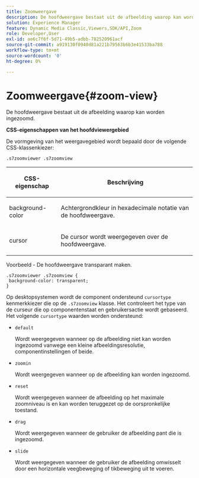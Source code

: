 ```yaml
---
title: Zoomweergave
description: De hoofdweergave bestaat uit de afbeelding waarop kan worden ingezoomd.
solution: Experience Manager
feature: Dynamic Media Classic,Viewers,SDK/API,Zoom
role: Developer,User
exl-id: ae6c7f6f-5d71-49b5-adbb-782520961acf
source-git-commit: a919130f0940d81a221b79563b6b3e41533ba788
workflow-type: tm+mt
source-wordcount: '0'
ht-degree: 0%

---
```


# Zoomweergave{#zoom-view}

De hoofdweergave bestaat uit de afbeelding waarop kan worden ingezoomd.

<!--<a id="section_061E550C1C1D4DB2BD663A898895B38C"></a>-->

**CSS-eigenschappen van het hoofdviewergebied**

De vormgeving van het weergavegebied wordt bepaald door de volgende CSS-klassenkiezer:

```
.s7zoomviewer .s7zoomview
```

<table id="table_94EE3F5BBE4547C0B4943471CEE7EDE4"> 
 <thead> 
  <tr> 
   <th colname="col1" class="entry"> <p> CSS-eigenschap </p> </th> 
   <th colname="col2" class="entry"> <p>Beschrijving </p> </th> 
  </tr> 
 </thead>
 <tbody> 
  <tr> 
   <td colname="col1"> <p> <span class="codeph"> background-color </span> </p> </td> 
   <td colname="col2"> <p> Achtergrondkleur in hexadecimale notatie van de hoofdweergave. </p> </td> 
  </tr> 
  <tr> 
   <td colname="col1"> <p> <span class="codeph"> cursor </span> </p> </td> 
   <td colname="col2"> <p>De cursor wordt weergegeven over de hoofdweergave. </p> </td> 
  </tr> 
 </tbody> 
</table>

Voorbeeld - De hoofdweergave transparant maken.

```
.s7zoomviewer .s7zoomview { 
 background-color: transparent; 
}
```

Op desktopsystemen wordt de component ondersteund `cursortype` kenmerkkiezer die op de `.s7zoomview` klasse. Het controleert het type van de curseur die op componentenstaat en gebruikersactie wordt gebaseerd. Het volgende `cursortype` waarden worden ondersteund:

* `default`

   Wordt weergegeven wanneer op de afbeelding niet kan worden ingezoomd vanwege een kleine afbeeldingsresolutie, componentinstellingen of beide.

* `zoomin`

   Wordt weergegeven wanneer op de afbeelding kan worden ingezoomd.

* `reset`

   Wordt weergegeven wanneer de afbeelding op het maximale zoomniveau is en kan worden teruggezet op de oorspronkelijke toestand.

* `drag`

   Wordt weergegeven wanneer de gebruiker de afbeelding pant die is ingezoomd.

* `slide`

   Wordt weergegeven wanneer de gebruiker de afbeelding omwisselt door een horizontale veegbeweging of tikbeweging uit te voeren.
